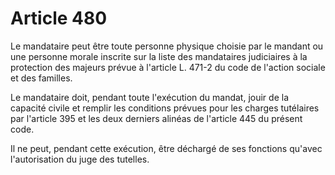 # Article 480

Le mandataire peut être toute personne physique choisie par le mandant ou une personne morale inscrite sur la liste des mandataires judiciaires à la protection des majeurs prévue à l'article L. 471-2 du code de l'action sociale et des familles.

Le mandataire doit, pendant toute l'exécution du mandat, jouir de la capacité civile et remplir les conditions prévues pour les charges tutélaires par l'article 395 et les deux derniers alinéas de l'article 445 du présent code.

Il ne peut, pendant cette exécution, être déchargé de ses fonctions qu'avec l'autorisation du juge des tutelles.
